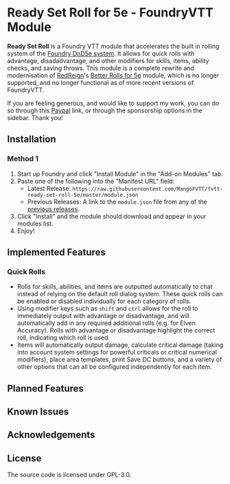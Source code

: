 # Ready Set Roll for 5e - FoundryVTT Module
**Ready Set Roll** is a Foundry VTT module that accelerates the built in rolling system of the [Foundry DnD5e system](https://github.com/foundryvtt/dnd5e). It allows for quick rolls with advantage, disadadvantage, and other modifiers for skills, items, ability checks, and saving throws. This module is a complete rewrite and modernisation of [RedReign](https://github.com/RedReign)'s [Better Rolls for 5e](https://github.com/RedReign/FoundryVTT-BetterRolls5e) module, which is no longer supported, and no longer functional as of more recent versions of FoundryVTT. 

If you are feeling generous, and would like to support my work, you can do so through this [Paypal](https://www.paypal.com/paypalme/MangoFVTT) link, or through the sponsorship options in the sidebar. Thank you!

## Installation

### Method 1
1. Start up Foundry and click "Install Module" in the "Add-on Modules" tab.
2. Paste one of the following into the "Manifest URL" field:
    - Latest Release: `https://raw.githubusercontent.com/MangoFVTT/fvtt-ready-set-roll-5e/master/module.json`
    - Previous Releases: A link to the `module.json` file from any of the [previous releases](https://github.com/MangoFVTT/fvtt-ready-set-roll-5e/releases).
3. Click "Install" and the module should download and appear in your modules list.
4. Enjoy!

## Implemented Features

### Quick Rolls
- Rolls for skills, abilities, and items are outputted automatically to chat instead of relying on the default roll dialog system. These quick rolls can be enabled or disabled individually for each category of rolls.
- Using modifier keys such as `shift` and `ctrl` allows for the roll to immediately output with advantage or disadvantage, and will automatically add in any required additional rolls (e.g. for Elven Accuracy). Rolls with advantage or disadvantage highlight the correct roll, indicating which roll is used.
- Items will automatically output damage, calculate critical damage (taking into account system settings for powerful criticals or critical numerical modifiers), place area templates, print Save DC buttons, and a variety of other options that can all be configured independently for each item.

## Planned Features

## Known Issues

## Acknowledgements

## License
The source code is licensed under GPL-3.0.
